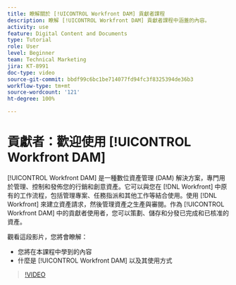 ```yaml
---
title: 瞭解關於 [!UICONTROL Workfront DAM] 貢獻者課程
description: 瞭解 [!UICONTROL Workfront DAM] 貢獻者課程中涵蓋的內容。
activity: use
feature: Digital Content and Documents
type: Tutorial
role: User
level: Beginner
team: Technical Marketing
jira: KT-8991
doc-type: video
source-git-commit: bbdf99c6bc1be714077fd94fc3f8325394de36b3
workflow-type: tm+mt
source-wordcount: '121'
ht-degree: 100%

---
```


# 貢獻者：歡迎使用 [!UICONTROL Workfront DAM]

[!UICONTROL Workfront DAM] 是一種數位資產管理 (DAM) 解決方案，專門用於管理、控制和發佈您的行銷和創意資產。它可以與您在 [!DNL Workfront] 中原有的工作流程，包括管理專案、任務指派和其他工作等結合使用。使用 [!DNL Workfront] 來建立資產請求，然後管理資產之生產與審閱。作為 [!UICONTROL Workfront DAM] 中的貢獻者使用者，您可以策劃、儲存和分發已完成和已核准的資產。

觀看這段影片，您將會瞭解：

* 您將在本課程中學到的內容
* 什麼是 [!UICONTROL Workfront DAM] 以及其使用方式

>[!VIDEO](https://video.tv.adobe.com/v/3445710/?quality=12&learn=on&enablevpops=1&captions=chi_hant)
